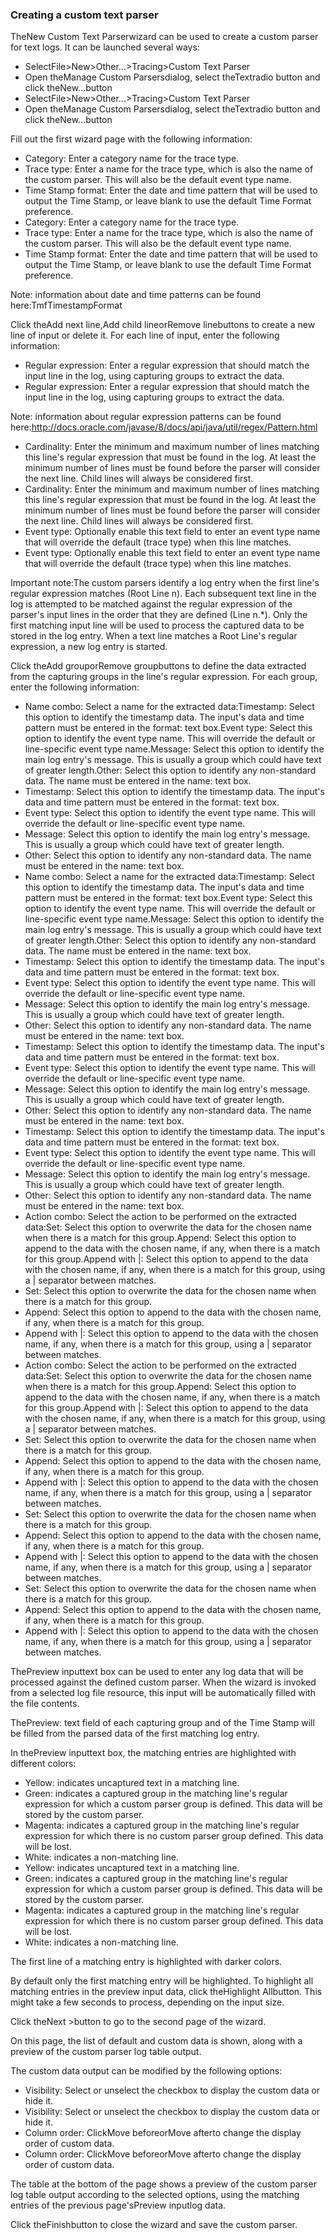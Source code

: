 ### Creating a custom text parser

TheNew Custom Text Parserwizard can be used to create a custom parser for text logs. It can be launched several ways:
- SelectFile>New>Other...>Tracing>Custom Text Parser
- Open theManage Custom Parsersdialog, select theTextradio button and click theNew...button
- SelectFile>New>Other...>Tracing>Custom Text Parser
- Open theManage Custom Parsersdialog, select theTextradio button and click theNew...button



Fill out the first wizard page with the following information:
- Category: Enter a category name for the trace type.
- Trace type: Enter a name for the trace type, which is also the name of the custom parser. This will also be the default event type name.
- Time Stamp format: Enter the date and time pattern that will be used to output the Time Stamp, or leave blank to use the default Time Format preference.
- Category: Enter a category name for the trace type.
- Trace type: Enter a name for the trace type, which is also the name of the custom parser. This will also be the default event type name.
- Time Stamp format: Enter the date and time pattern that will be used to output the Time Stamp, or leave blank to use the default Time Format preference.

Note: information about date and time patterns can be found here:TmfTimestampFormat

Click theAdd next line,Add child lineorRemove linebuttons to create a new line of input or delete it. For each line of input, enter the following information:
- Regular expression: Enter a regular expression that should match the input line in the log, using capturing groups to extract the data.
- Regular expression: Enter a regular expression that should match the input line in the log, using capturing groups to extract the data.

Note: information about regular expression patterns can be found here:http://docs.oracle.com/javase/8/docs/api/java/util/regex/Pattern.html
- Cardinality: Enter the minimum and maximum number of lines matching this line's regular expression that must be found in the log. At least the minimum number of lines must be found before the parser will consider the next line. Child lines will always be considered first.
- Cardinality: Enter the minimum and maximum number of lines matching this line's regular expression that must be found in the log. At least the minimum number of lines must be found before the parser will consider the next line. Child lines will always be considered first.
- Event type: Optionally enable this text field to enter an event type name that will override the default (trace type) when this line matches.
- Event type: Optionally enable this text field to enter an event type name that will override the default (trace type) when this line matches.

Important note:The custom parsers identify a log entry when the first line's regular expression matches (Root Line n). Each subsequent text line in the log is attempted to be matched against the regular expression of the parser's input lines in the order that they are defined (Line n.*). Only the first matching input line will be used to process the captured data to be stored in the log entry. When a text line matches a Root Line's regular expression, a new log entry is started.

Click theAdd grouporRemove groupbuttons to define the data extracted from the capturing groups in the line's regular expression. For each group, enter the following information:
- Name combo: Select a name for the extracted data:Timestamp: Select this option to identify the timestamp data. The input's data and time pattern must be entered in the format: text box.Event type: Select this option to identify the event type name. This will override the default or line-specific event type name.Message: Select this option to identify the main log entry's message. This is usually a group which could have text of greater length.Other: Select this option to identify any non-standard data. The name must be entered in the name: text box.
- Timestamp: Select this option to identify the timestamp data. The input's data and time pattern must be entered in the format: text box.
- Event type: Select this option to identify the event type name. This will override the default or line-specific event type name.
- Message: Select this option to identify the main log entry's message. This is usually a group which could have text of greater length.
- Other: Select this option to identify any non-standard data. The name must be entered in the name: text box.
- Name combo: Select a name for the extracted data:Timestamp: Select this option to identify the timestamp data. The input's data and time pattern must be entered in the format: text box.Event type: Select this option to identify the event type name. This will override the default or line-specific event type name.Message: Select this option to identify the main log entry's message. This is usually a group which could have text of greater length.Other: Select this option to identify any non-standard data. The name must be entered in the name: text box.
- Timestamp: Select this option to identify the timestamp data. The input's data and time pattern must be entered in the format: text box.
- Event type: Select this option to identify the event type name. This will override the default or line-specific event type name.
- Message: Select this option to identify the main log entry's message. This is usually a group which could have text of greater length.
- Other: Select this option to identify any non-standard data. The name must be entered in the name: text box.
- Timestamp: Select this option to identify the timestamp data. The input's data and time pattern must be entered in the format: text box.
- Event type: Select this option to identify the event type name. This will override the default or line-specific event type name.
- Message: Select this option to identify the main log entry's message. This is usually a group which could have text of greater length.
- Other: Select this option to identify any non-standard data. The name must be entered in the name: text box.
- Timestamp: Select this option to identify the timestamp data. The input's data and time pattern must be entered in the format: text box.
- Event type: Select this option to identify the event type name. This will override the default or line-specific event type name.
- Message: Select this option to identify the main log entry's message. This is usually a group which could have text of greater length.
- Other: Select this option to identify any non-standard data. The name must be entered in the name: text box.
- Action combo: Select the action to be performed on the extracted data:Set: Select this option to overwrite the data for the chosen name when there is a match for this group.Append: Select this option to append to the data with the chosen name, if any, when there is a match for this group.Append with |: Select this option to append to the data with the chosen name, if any, when there is a match for this group, using a | separator between matches.
- Set: Select this option to overwrite the data for the chosen name when there is a match for this group.
- Append: Select this option to append to the data with the chosen name, if any, when there is a match for this group.
- Append with |: Select this option to append to the data with the chosen name, if any, when there is a match for this group, using a | separator between matches.
- Action combo: Select the action to be performed on the extracted data:Set: Select this option to overwrite the data for the chosen name when there is a match for this group.Append: Select this option to append to the data with the chosen name, if any, when there is a match for this group.Append with |: Select this option to append to the data with the chosen name, if any, when there is a match for this group, using a | separator between matches.
- Set: Select this option to overwrite the data for the chosen name when there is a match for this group.
- Append: Select this option to append to the data with the chosen name, if any, when there is a match for this group.
- Append with |: Select this option to append to the data with the chosen name, if any, when there is a match for this group, using a | separator between matches.
- Set: Select this option to overwrite the data for the chosen name when there is a match for this group.
- Append: Select this option to append to the data with the chosen name, if any, when there is a match for this group.
- Append with |: Select this option to append to the data with the chosen name, if any, when there is a match for this group, using a | separator between matches.
- Set: Select this option to overwrite the data for the chosen name when there is a match for this group.
- Append: Select this option to append to the data with the chosen name, if any, when there is a match for this group.
- Append with |: Select this option to append to the data with the chosen name, if any, when there is a match for this group, using a | separator between matches.

ThePreview inputtext box can be used to enter any log data that will be processed against the defined custom parser. When the wizard is invoked from a selected log file resource, this input will be automatically filled with the file contents.

ThePreview: text field of each capturing group and of the Time Stamp will be filled from the parsed data of the first matching log entry.

In thePreview inputtext box, the matching entries are highlighted with different colors:
- Yellow: indicates uncaptured text in a matching line.
- Green: indicates a captured group in the matching line's regular expression for which a custom parser group is defined. This data will be stored by the custom parser.
- Magenta: indicates a captured group in the matching line's regular expression for which there is no custom parser group defined. This data will be lost.
- White: indicates a non-matching line.
- Yellow: indicates uncaptured text in a matching line.
- Green: indicates a captured group in the matching line's regular expression for which a custom parser group is defined. This data will be stored by the custom parser.
- Magenta: indicates a captured group in the matching line's regular expression for which there is no custom parser group defined. This data will be lost.
- White: indicates a non-matching line.

The first line of a matching entry is highlighted with darker colors.

By default only the first matching entry will be highlighted. To highlight all matching entries in the preview input data, click theHighlight Allbutton. This might take a few seconds to process, depending on the input size.

Click theNext >button to go to the second page of the wizard.



On this page, the list of default and custom data is shown, along with a preview of the custom parser log table output.

The custom data output can be modified by the following options:
- Visibility: Select or unselect the checkbox to display the custom data or hide it.
- Visibility: Select or unselect the checkbox to display the custom data or hide it.
- Column order: ClickMove beforeorMove afterto change the display order of custom data.
- Column order: ClickMove beforeorMove afterto change the display order of custom data.

The table at the bottom of the page shows a preview of the custom parser log table output according to the selected options, using the matching entries of the previous page'sPreview inputlog data.

Click theFinishbutton to close the wizard and save the custom parser.